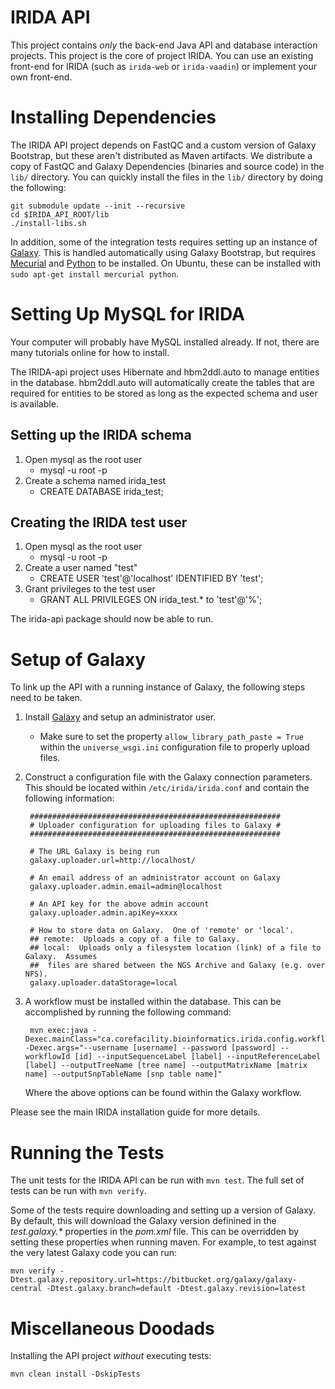 IRIDA API
=========
This project contains *only* the back-end Java API and database interaction projects. This project is the core of project IRIDA. You can use an existing front-end for IRIDA (such as `irida-web` or `irida-vaadin`) or implement your own front-end.

Installing Dependencies
=======================
The IRIDA API project depends on FastQC and a custom version of Galaxy Bootstrap, but these aren't distributed as Maven artifacts. We distribute a copy of FastQC and Galaxy Dependencies (binaries and source code) in the `lib/` directory. You can quickly install the files in the `lib/` directory by doing the following:

    git submodule update --init --recursive
    cd $IRIDA_API_ROOT/lib
    ./install-libs.sh

In addition, some of the integration tests requires setting up an instance of [Galaxy](https://wiki.galaxyproject.org/Admin/GetGalaxy).  This is handled automatically using Galaxy Bootstrap, but requires [Mecurial](http://mercurial.selenic.com/) and [Python](http://www.python.org/) to be installed.  On Ubuntu, these can be installed with `sudo apt-get install mercurial python`.

Setting Up MySQL for IRIDA
==========================
Your computer will probably have MySQL installed already.  If not, there are many tutorials online for how to install.

The IRIDA-api project uses Hibernate and hbm2ddl.auto to manage entities in the database.  hbm2ddl.auto will automatically create the tables that are required for entities to be stored as long as the expected schema and user is available.

Setting up the IRIDA schema
----------------------------
1. Open mysql as the root user 
   * mysql -u root -p
2. Create a schema named irida_test
   * CREATE DATABASE irida_test;

Creating the IRIDA test user
-----------------------------
1. Open mysql as the root user 
   * mysql -u root -p
2. Create a user named "test"
   * CREATE USER 'test'@'localhost' IDENTIFIED BY 'test';
3. Grant privileges to the test user
   * GRANT ALL PRIVILEGES ON irida_test.* to 'test'@'%';

The irida-api package should now be able to run.

Setup of Galaxy
===============

To link up the API with a running instance of Galaxy, the following steps need to be taken.

1. Install [Galaxy](https://wiki.galaxyproject.org/Admin/GetGalaxy) and setup an administrator user.
   * Make sure to set the property `allow_library_path_paste = True` within the `universe_wsgi.ini` configuration file to properly upload files.
2. Construct a configuration file with the Galaxy connection parameters.  This should be located within `/etc/irida/irida.conf` and contain the following information:

        ########################################################
        # Uploader configuration for uploading files to Galaxy #
        ########################################################

        # The URL Galaxy is being run
        galaxy.uploader.url=http://localhost/

        # An email address of an administrator account on Galaxy
        galaxy.uploader.admin.email=admin@localhost

        # An API key for the above admin account
        galaxy.uploader.admin.apiKey=xxxx

        # How to store data on Galaxy.  One of 'remote' or 'local'.
        ## remote:  Uploads a copy of a file to Galaxy.
        ## local:  Uploads only a filesystem location (link) of a file to Galaxy.  Assumes
        ##  files are shared between the NGS Archive and Galaxy (e.g. over NFS).
        galaxy.uploader.dataStorage=local

3. A workflow must be installed within the database.  This can be accomplished by running the following command:

        mvn exec:java -Dexec.mainClass="ca.corefacility.bioinformatics.irida.config.workflow.InstallRemoteWorkflowPhylogenomics" -Dexec.args="--username [username] --password [password] --workflowId [id] --inputSequenceLabel [label] --inputReferenceLabel [label] --outputTreeName [tree name] --outputMatrixName [matrix name] --outputSnpTableName [snp table name]"

   Where the above options can be found within the Galaxy workflow.

Please see the main IRIDA installation guide for more details.

Running the Tests
=================

The unit tests for the IRIDA API can be run with `mvn test`.  The full set of tests can be run with `mvn verify`.

Some of the tests require downloading and setting up a version of Galaxy.  By default, this will download the Galaxy version definined in the _test.galaxy.*_ properties in the *pom.xml* file.  This can be overridden by setting these properties when running maven.  For example, to test against the very latest Galaxy code you can run:

	mvn verify -Dtest.galaxy.repository.url=https://bitbucket.org/galaxy/galaxy-central -Dtest.galaxy.branch=default -Dtest.galaxy.revision=latest

Miscellaneous Doodads
=====================
Installing the API project *without* executing tests:

    mvn clean install -DskipTests

